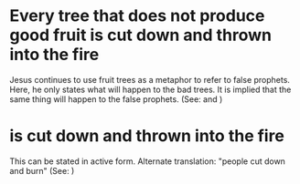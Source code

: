 
# Every tree that does not produce good fruit is cut down and thrown into the fire
Jesus continues to use fruit trees as a metaphor to refer to false prophets. Here, he only states what will happen to the bad trees. It is implied that the same thing will happen to the false prophets. (See:  and )

# is cut down and thrown into the fire
This can be stated in active form. Alternate translation: "people cut down and burn" (See: )
